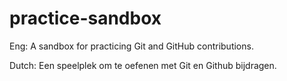 # practice-sandbox

Eng: A sandbox for practicing Git and GitHub contributions.

Dutch: Een speelplek om te oefenen met Git en Github bijdragen.
